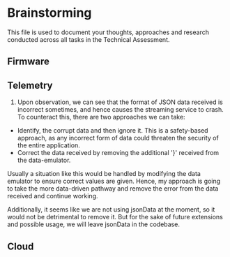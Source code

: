 # Brainstorming

This file is used to document your thoughts, approaches and research conducted across all tasks in the Technical Assessment.

## Firmware

## Telemetry

1) Upon observation, we can see that the format of JSON data received is incorrect sometimes, and hence causes the streaming service to crash. To counteract this, there are two approaches we can take:
- Identify, the corrupt data and then ignore it. This is a safety-based approach, as any incorrect form of data could threaten the security of the entire application.
- Correct the data received by removing the additional '}' received from the data-emulator.

Usually a situation like this would be handled by modifying the data emulator to ensure correct values are given. Hence, my approach is going to take the more data-driven pathway and remove the error from the data received and continue working.

Additionally, it seems like we are not using jsonData at the moment, so it would not be detrimental to remove it. But for the sake of future extensions and possible usage, we will leave jsonData in the codebase.

## Cloud